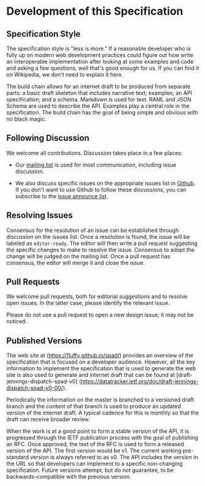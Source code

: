 
# Development of this Specification

## Specification Style

The specification style is "less is more." If a reasonable developer
who is fully up on modern web development practices could figure out
how write an interoperable implementation after looking at some
examples and code and asking a few questions, well that's good enough
for us. If you can find it on Wikipedia, we don't need to explain it
here.

The build chain allows for an internet draft to be produced from separate parts: a basic draft skeleton that includes narrative text; examples; an API specification; and a schema. Markdown is used for text. RAML and JSON Schema are used to describe
the API. Examples play a central role in the specification. The build
chain has the goal of being simple and obvious with no black magic.

## Following Discussion

We welcome all contributions. Discussion takes place in a few places:

* Our [mailing list](https://www.ietf.org/mailman/listinfo/spad) is used for most communication, including issue discussion.

* We also discuss specific issues on the appropriate issues list in [Github](https://github.com/fluffy/spad/issues). If you don't want to use Github to follow these discussions, you can subscribe to the [issue announce list](https://www.ietf.org/mailman/listinfo/spad-issues).

## Resolving Issues

Consensus for the resolution of an issue can be established through discussion on the issues list. Once a resolution is found, the issue will be labeled as `editor-ready`. The editor will then write a pull request suggesting the specific changes to make to resolve the issue. Consensus to adopt the change will be judged on the mailing list. Once a pull request has consensus, the editor will merge it and close the issue.


## Pull Requests

We welcome pull requests, both for editorial suggestions and to resolve open issues. In the latter case, please identify the relevant issue.

Please do not use a pull request to open a new design issue; it may not be noticed.


## Published Versions

The web site at (https://fluffy.github.io/spad/) provides an overview of the specification that is focused on a developer audience. However, all
the key information to implement the specification that is used to
generate the web site is also used to generate and internet draft that
can be found at [draft-jennings-dispatch-spad-v0]
(https://datatracker.ietf.org/doc/draft-jennings-dispatch-spad-v0-00/).

Periodically the information on the master is branched to a versioned draft branch and the content of that branch is used to produce an updated version of the internet draft. A typical cadence for this is monthly
so that the draft can receive broader review.

When the work is at a good
point to form a stable version of the API, it is progressed through the IETF publication process with the goal of publishing an RFC. Once approved, the
text of the RFC is used to form a released version of the API. The first version would be v1. The current working pre-standard
version is always referred to as v0.  The API includes the version in
the URL so that developers can implement to a specific non-changing
specification. Future versions attempt, but do not guarantee, to be
backwards-compatible with the previous version.
